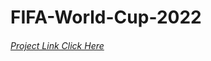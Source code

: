 # FIFA-World-Cup-2022 

###### [Project Link Click Here](https://apex.oracle.com/pls/apex/r/project_302-_2_/fifa221/home?session=105645115146535)


